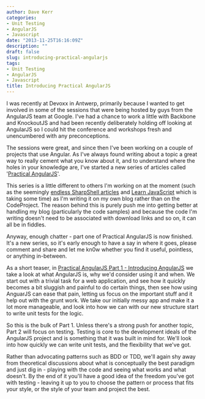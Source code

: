```yaml
---
author: Dave Kerr
categories:
- Unit Testing
- AngularJS
- Javascript
date: "2013-11-25T16:16:09Z"
description: ""
draft: false
slug: introducing-practical-angularjs
tags:
- Unit Testing
- AngularJS
- Javascript
title: Introducing Practical AngularJS
---
```



I was recently at Devoxx in Antwerp, primarily because I wanted to get involved in some of the sessions that were being hosted by guys from the AngularJS team at Google. I've had a chance to work a little with Backbone and KnockoutJS and had been recently deliberately holding off looking at AngularJS so I could hit the conference and workshops fresh and unencumbered with any preconceptions.

The sessions were great, and since then I've been working on a couple of projects that use Angular. As I've always found writing about a topic a great way to really cement what you know about it, and to understand where the holes in your knowledge are, I've started a new series of articles called '<a title="Practical AngularJS" href="http://www.dwmkerr.com/practical-angularjs/">Practical AngularJS</a>'.

This series is a little different to others I'm working on at the moment (such as the seemingly <a title=".NET Shell Extensions - Shell Context Menus" href="http://www.codeproject.com/Articles/512956/NET-Shell-Extensions-Shell-Context-Menus" target="_blank">endless SharpShell articles</a> and <a title="Space Invaders" href="http://www.codeproject.com/Articles/681130/Learn-JavaScript-Part-2-Space-Invaders" target="_blank">Learn JavaScript</a> which is taking some time) as I'm writing it on my own blog rather than on the CodeProject. The reason behind this is purely push me into getting better at handling my blog (particularly the code samples) and because the code I'm writing doesn't need to be associated with download links and so on, it can all be in fiddles.

Anyway, enough chatter - part one of Practical AngularJS is now finished. It's a new series, so it's early enough to have a say in where it goes, please comment and share and let me kn0w whether you find it useful, pointless, or anything in-between.

As a short teaser, in <a title="Practical AngularJS Part 1 – Introducing AngularJS" href="http://www.dwmkerr.com/practical-angularjs-part1" target="_blank">Practical AngularJS Part 1 - Introducing AngularJS</a> we take a look at what AngularJS is, why we'd consider using it and when. We start out with a trivial task for a web application, and see how it quickly becomes a bit sluggish and painful to do certain things, then see how using AnguarJS can ease that pain, letting us focus on the important stuff and it help out with the grunt work. We take our initially messy app and make it a lot more manageable, and look into how we can with our new structure start to write unit tests for the logic.

So this is the bulk of Part 1. Unless there's a strong push for another topic, Part 2 will focus on testing. Testing is core to the development ideals of the AngularJS project and is something that it was built in mind for. We'll look into how quickly we can write unit tests, and the flexibility that we've got.

Rather than advocating patterns such as BDD or TDD, we'll again shy away from theoretical discussions about what is conceptually the best paradigm and just dig in - playing with the code and seeing what works and what doesn't. By the end of it you'll have a good idea of the freedom you've got with testing - leaving it up to you to choose the pattern or process that fits your style, or the style of your team and project the best.

